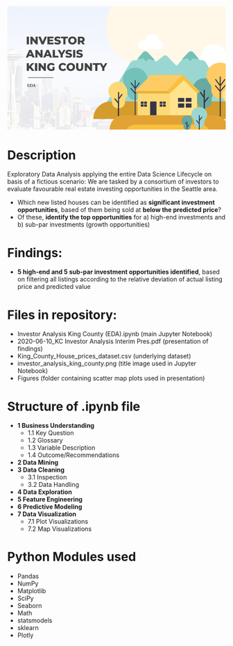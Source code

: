 ![title](investor_analysis_king_county.png)

# Description
Exploratory Data Analysis applying the entire Data Science Lifecycle on basis of a fictious scenario:
We are tasked by a consortium of investors to evaluate favourable real estate investing opportunities in the Seattle area. 
* Which new listed houses can be identified as **significant investment opportunities**, based of them being sold at **below the predicted price**?
* Of these, **identify the top opportunities** for a) high-end investments and b) sub-par investments (growth opportunities)

# Findings:
- **5 high-end and 5 sub-par investment opportunities identified**, based on filtering all listings according to the relative deviation of actual listing price and predicted value

# Files in repository:
- Investor Analysis King County (EDA).ipynb (main Jupyter Notebook)
- 2020-06-10_KC Investor Analysis Interim Pres.pdf (presentation of findings)
- King_County_House_prices_dataset.csv (underlying dataset)
- investor_analysis_king_county.png (title image used in Jupyter Notebook)
- Figures (folder containing scatter map plots used in presentation)

# Structure of .ipynb file
- **1 Business Understanding**
  - 1.1 Key Question
  - 1.2 Glossary
  - 1.3 Variable Description
  - 1.4 Outcome/Recommendations
- **2 Data Mining**
- **3 Data Cleaning**
  - 3.1 Inspection
  - 3.2 Data Handling
- **4 Data Exploration**
- **5 Feature Engineering**
- **6 Predictive Modeling**
- **7 Data Visualization**
  - 7.1 Plot Visualizations
  - 7.2 Map Visualizations

# Python Modules used
- Pandas
- NumPy
- Matplotlib
- SciPy
- Seaborn
- Math
- statsmodels
- sklearn
- Plotly
